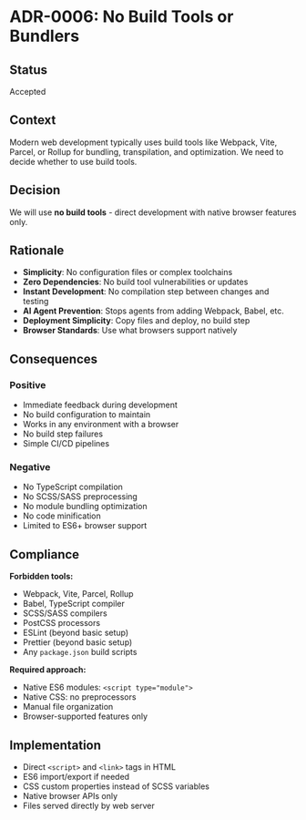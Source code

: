 # ADR-0006: No Build Tools or Bundlers

## Status
Accepted

## Context
Modern web development typically uses build tools like Webpack, Vite, Parcel, or Rollup for bundling, transpilation, and optimization. We need to decide whether to use build tools.

## Decision
We will use **no build tools** - direct development with native browser features only.

## Rationale
- **Simplicity**: No configuration files or complex toolchains
- **Zero Dependencies**: No build tool vulnerabilities or updates
- **Instant Development**: No compilation step between changes and testing
- **AI Agent Prevention**: Stops agents from adding Webpack, Babel, etc.
- **Deployment Simplicity**: Copy files and deploy, no build step
- **Browser Standards**: Use what browsers support natively

## Consequences
### Positive
- Immediate feedback during development
- No build configuration to maintain
- Works in any environment with a browser
- No build step failures
- Simple CI/CD pipelines

### Negative
- No TypeScript compilation
- No SCSS/SASS preprocessing
- No module bundling optimization
- No code minification
- Limited to ES6+ browser support

## Compliance
**Forbidden tools:**
- Webpack, Vite, Parcel, Rollup
- Babel, TypeScript compiler
- SCSS/SASS compilers
- PostCSS processors
- ESLint (beyond basic setup)
- Prettier (beyond basic setup)
- Any `package.json` build scripts

**Required approach:**
- Native ES6 modules: `<script type="module">`
- Native CSS: no preprocessors
- Manual file organization
- Browser-supported features only

## Implementation
- Direct `<script>` and `<link>` tags in HTML
- ES6 import/export if needed
- CSS custom properties instead of SCSS variables
- Native browser APIs only
- Files served directly by web server
